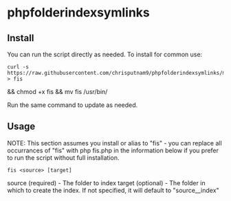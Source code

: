 # phpfolderindexsymlinks

## Install 
You can run the script directly as needed.  To install for common use:

    curl -s https://raw.githubusercontent.com/chrisputnam9/phpfolderindexsymlinks/master/fis.php > fis
&& chmod +x fis && mv fis /usr/bin/

Run the same command to update as needed.

## Usage
NOTE: This section assumes you install or alias to "fis" - you can replace all occurrances of "fis" with
php fis.php in the information below if you prefer to run the script without full installation.

    fis <source> [target]

source (required) - The folder to index
target (optional) - The folder in which to create the index.  If not specified, it will
default to "source__index"
